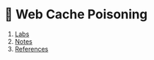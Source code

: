 # 🔴 Web Cache Poisoning
1. [Labs](contents/labs.md)             
2. [Notes](contents/notes.md)           
3. [References](contents/references.md)  